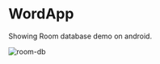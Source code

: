 # WordApp
Showing Room database demo on android.

![room-db](https://user-images.githubusercontent.com/22369188/102339455-48579400-3fbd-11eb-9086-7a69106117a1.gif)
